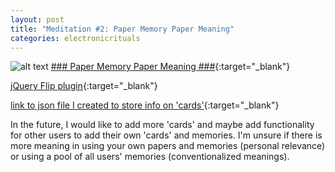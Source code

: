 ```yaml
---
layout: post
title: "Meditation #2: Paper Memory Paper Meaning"
categories: electronicrituals
---
```


![alt text](https://raw.githubusercontent.com/jirrian/jirrian.github.io/master/images/electronicrituals/papermemorypapermeaningss.png)
[### Paper Memory Paper Meaning ###](http://blog.jzhong.today/papermemorypapermeaning/){:target="_blank"}

[jQuery Flip plugin](https://nnattawat.github.io/flip/){:target="_blank"}

[link to json file I created to store info on 'cards'](https://github.com/jirrian/jirrian.github.io/blob/master/papermemorypapermeaning/cards.json){:target="_blank"}

In the future, I would like to add more 'cards' and maybe add functionality for other users to add their own 'cards' and memories. I'm unsure if there is more meaning in using your own papers and memories (personal relevance) or using a pool of all users' memories (conventionalized meanings).